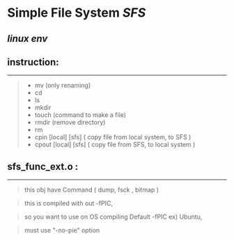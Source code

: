 # Simple File System  _SFS_

## *linux env*



## **instruction:**
----------------------------------------------------------------
> * mv (only renaming)
> * cd
> * ls
> * mkdir
> * touch (command to make a file)
> * rmdir (remove directory)
> * rm
> * cpin [local] [sfs]  ( copy file from local system, to SFS )
> * cpout [local] [sfs] ( copy file from SFS, to local system )

## **sfs_func_ext.o :**
----------------------------------------------------------------
> this obj have Command  ( dump, fsck , bitmap )

> this is compiled with out -fPIC,

> so you want to use on OS compiling Default -fPIC ex) Ubuntu,


> must use "-no-pie" option


